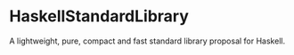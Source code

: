 # HaskellStandardLibrary
A lightweight, pure, compact and fast standard library proposal for Haskell.
